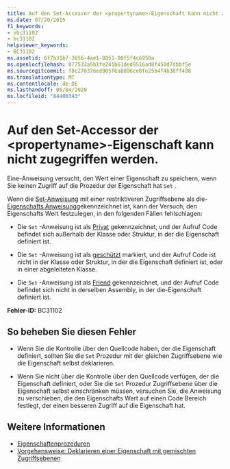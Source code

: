 ```yaml
---
title: Auf den Set-Accessor der <propertyname>-Eigenschaft kann nicht zugegriffen werden.
ms.date: 07/20/2015
f1_keywords:
- vbc31102
- bc31102
helpviewer_keywords:
- BC31102
ms.assetid: 6f7b31b7-3656-4ae1-8851-90f5f4c6950a
ms.openlocfilehash: 077533a5b1fe241b61ded9516ad8f450d7dbbf5e
ms.sourcegitcommit: f8c270376ed905f6a8896ce0fe25b4f4b38ff498
ms.translationtype: MT
ms.contentlocale: de-DE
ms.lasthandoff: 06/04/2020
ms.locfileid: "84400343"
---
```

# <a name="set-accessor-of-property-propertyname-is-not-accessible"></a>Auf den Set-Accessor der \<propertyname>-Eigenschaft kann nicht zugegriffen werden.
Eine-Anweisung versucht, den Wert einer Eigenschaft zu speichern, wenn Sie keinen Zugriff auf die Prozedur der Eigenschaft hat `Set` .  
  
 Wenn die [Set-Anweisung](../statements/set-statement.md) mit einer restriktiveren Zugriffsebene als die- [Eigenschafts Anweisung](../statements/property-statement.md)gekennzeichnet ist, kann der Versuch, den Eigenschafts Wert festzulegen, in den folgenden Fällen fehlschlagen:  
  
- Die `Set` -Anweisung ist als [Privat](../modifiers/private.md) gekennzeichnet, und der Aufruf Code befindet sich außerhalb der Klasse oder Struktur, in der die Eigenschaft definiert ist.  
  
- Die `Set` -Anweisung ist als [geschützt](../modifiers/protected.md) markiert, und der Aufruf Code ist nicht in der Klasse oder Struktur, in der die Eigenschaft definiert ist, oder in einer abgeleiteten Klasse.  
  
- Die `Set` -Anweisung ist als [Friend](../modifiers/friend.md) gekennzeichnet, und der Aufruf Code befindet sich nicht in derselben Assembly, in der die-Eigenschaft definiert ist.  
  
 **Fehler-ID:** BC31102  
  
## <a name="to-correct-this-error"></a>So beheben Sie diesen Fehler  
  
- Wenn Sie die Kontrolle über den Quellcode haben, der die Eigenschaft definiert, sollten Sie die `Set` Prozedur mit der gleichen Zugriffsebene wie die Eigenschaft selbst deklarieren.  
  
- Wenn Sie nicht über die Kontrolle über den Quellcode verfügen, der die Eigenschaft definiert, oder Sie die `Set` Prozedur Zugriffsebene über die Eigenschaft selbst einschränken müssen, versuchen Sie, die Anweisung zu verschieben, die den Eigenschafts Wert auf einen Code Bereich festlegt, der einen besseren Zugriff auf die Eigenschaft hat.  
  
## <a name="see-also"></a>Weitere Informationen

- [Eigenschaftenprozeduren](../../programming-guide/language-features/procedures/property-procedures.md)
- [Vorgehensweise: Deklarieren einer Eigenschaft mit gemischten Zugriffsebenen](../../programming-guide/language-features/procedures/how-to-declare-a-property-with-mixed-access-levels.md)
